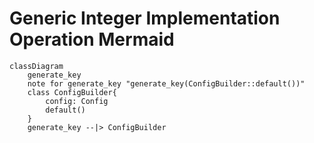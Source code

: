 # Generic Integer Implementation Operation Mermaid

```mermaid
classDiagram
    generate_key 
    note for generate_key "generate_key(ConfigBuilder::default())"
    class ConfigBuilder{
        config: Config
        default()
    }
    generate_key --|> ConfigBuilder
```

